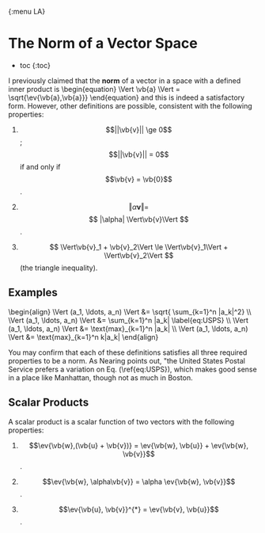 {:menu LA}

# The Norm of a Vector Space

* toc
{:toc}

I previously claimed that the **norm** of a vector in a space with a defined inner product is
\begin{equation}
  \Vert \vb{a} \Vert = \sqrt{\ev{\vb{a},\vb{a}}}
\end{equation}
and this is indeed a satisfactory form. However, other definitions are possible, consistent with the following properties:

1. $$||\vb{v}|| \ge 0$$ ; $$||\vb{v}|| = 0$$
   if and only if $$\vb{v} = \vb{0}$$.

2. $$ \Vert\alpha \mathbf{v}\Vert = $$
   $$ |\alpha| \Vert\vb{v}\Vert $$.

3. $$ \Vert\vb{v}_1 + \vb{v}_2\Vert \le \Vert\vb{v}_1\Vert + \Vert\vb{v}_2\Vert $$ (the triangle inequality).

## Examples

\begin{align}
    \Vert (a\_1, \ldots, a\_n) \Vert &= \sqrt{ \sum_{k=1}^n |a\_k|^2} \\\ 
    \Vert (a\_1, \ldots, a\_n) \Vert &= \sum\_{k=1}^n |a\_k| \label{eq:USPS} \\\ 
    \Vert (a\_1, \ldots, a\_n) \Vert &= \text{max}\_{k=1}^n |a\_k|  \\\ 
    \Vert (a\_1, \ldots, a\_n) \Vert &= \text{max}\_{k=1}^n k|a\_k|
\end{align}

You may confirm that each of these definitions satisfies all three required properties to be a norm.
As Nearing points out, "the United States Postal Service prefers a variation on Eq.&nbsp;(\ref{eq:USPS}), which makes good sense in a place like Manhattan, though not as much in Boston.

## Scalar Products

A scalar product is a scalar function of two vectors with the following properties:

1. $$\ev{\vb{w},(\vb{u} + \vb{v})} = \ev{\vb{w}, \vb{u}} + \ev{\vb{w}, \vb{v}}$$.

2. $$\ev{\vb{w}, \alpha\vb{v}} = \alpha \ev{\vb{w}, \vb{v}}$$.

3. $$\ev{\vb{u}, \vb{v}}^{*} = \ev{\vb{v}, \vb{u}}$$.
